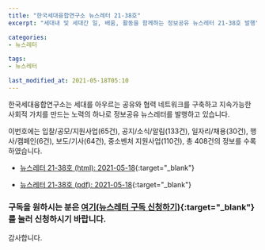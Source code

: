 ```yaml
---
title: "한국세대융합연구소 뉴스레터 21-38호"
excerpt: "세대내 및 세대간 일, 배움, 활동을 함께하는 정보공유 뉴스레터 21-38호 발행" 

categories:
- 뉴스레터

tags:
- 뉴스레터

last_modified_at: 2021-05-18T05:10
---
```


한국세대융합연구소는 세대를 아우르는 공유와 협력 네트워크를 구축하고 지속가능한 사회적 가치를 만드는 노력의 하나로 정보공유 뉴스레터를 발행하고 있습니다.

이번호에는 입찰/공모/지원사업(65건), 공지/소식/알림(133건), 일자리/채용(30건), 행사/캠페인(6건), 보도/기사(64건), 중소벤처 지원사업(110건), 총 408건의 정보를 수록하였습니다.

* [뉴스레터 21-38호 (html): 2021-05-18](https://gcrcenter.github.io/assets/htmls/gcrc_news_letter_20210518.html){:target="_blank"}

* [뉴스레터 21-38호 (pdf): 2021-05-18](https://gcrcenter.github.io/assets/pdfs/news_letter_20210518.pdf){:target="_blank"}


### 구독을 원하시는 분은 [여기(뉴스레터 구독 신청하기)](https://forms.gle/MJ5gVHCdunBXXWVB7){:target="_blank"} 를 눌러 신청하시기 바랍니다.


감사합니다.